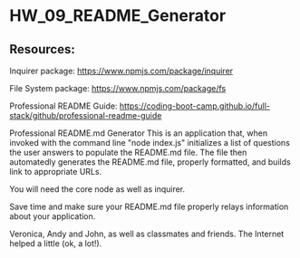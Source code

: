 # HW_09_README_Generator

## Resources:

Inquirer package: https://www.npmjs.com/package/inquirer

File System package: https://www.npmjs.com/package/fs

Professional README Guide: https://coding-boot-camp.github.io/full-stack/github/professional-readme-guide

Professional README.md Generator
This is an application that, when invoked with the command line "node index.js" initializes a list of questions the user answers to populate the README.md file. The file then automatedly generates the README.md file, properly formatted, and builds link to appropriate URLs.

You will need the core node as well as inquirer.

Save time and make sure your README.md file properly relays information about your application.

Veronica, Andy and John, as well as classmates and friends.  The Internet helped a little (ok, a lot!).